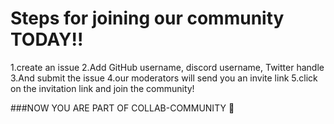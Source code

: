 # Steps for joining our community TODAY!!

1.create an issue 
2.Add GitHub username, discord username, Twitter handle
3.And submit the issue
4.our moderators will send you an invite link
5.click on the invitation link and join the community! 

###NOW YOU ARE PART OF COLLAB-COMMUNITY 🎉
